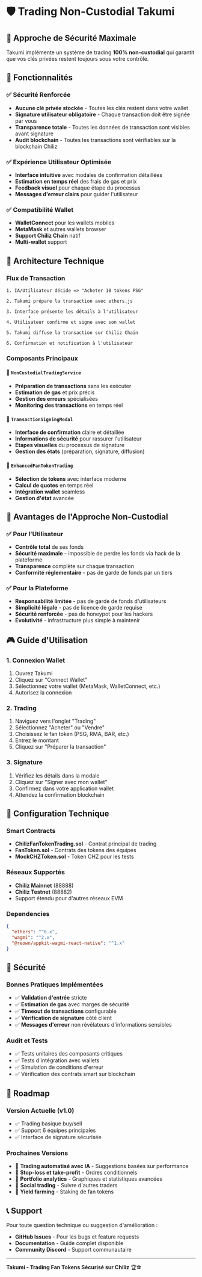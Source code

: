 # 🛡️ Trading Non-Custodial Takumi

## 🌟 Approche de Sécurité Maximale

Takumi implémente un système de trading **100% non-custodial** qui garantit que vos clés privées restent toujours sous votre contrôle.

## 🚀 Fonctionnalités

### ✅ Sécurité Renforcée
- **Aucune clé privée stockée** - Toutes les clés restent dans votre wallet
- **Signature utilisateur obligatoire** - Chaque transaction doit être signée par vous
- **Transparence totale** - Toutes les données de transaction sont visibles avant signature
- **Audit blockchain** - Toutes les transactions sont vérifiables sur la blockchain Chiliz

### ✅ Expérience Utilisateur Optimisée
- **Interface intuitive** avec modales de confirmation détaillées
- **Estimation en temps réel** des frais de gas et prix
- **Feedback visuel** pour chaque étape du processus
- **Messages d'erreur clairs** pour guider l'utilisateur

### ✅ Compatibilité Wallet
- **WalletConnect** pour les wallets mobiles
- **MetaMask** et autres wallets browser
- **Support Chiliz Chain** natif
- **Multi-wallet** support

## 🔧 Architecture Technique

### Flux de Transaction

```
1. IA/Utilisateur décide => "Acheter 10 tokens PSG"
        ⬇️
2. Takumi prépare la transaction avec ethers.js
        ⬇️
3. Interface présente les détails à l'utilisateur
        ⬇️
4. Utilisateur confirme et signe avec son wallet
        ⬇️
5. Takumi diffuse la transaction sur Chiliz Chain
        ⬇️
6. Confirmation et notification à l'utilisateur
```

### Composants Principaux

#### 🎯 `NonCustodialTradingService`
- **Préparation de transactions** sans les exécuter
- **Estimation de gas** et prix précis
- **Gestion des erreurs** spécialisées
- **Monitoring des transactions** en temps réel

#### 🎯 `TransactionSigningModal`
- **Interface de confirmation** claire et détaillée
- **Informations de sécurité** pour rassurer l'utilisateur
- **Étapes visuelles** du processus de signature
- **Gestion des états** (préparation, signature, diffusion)

#### 🎯 `EnhancedFanTokenTrading`
- **Sélection de tokens** avec interface moderne
- **Calcul de quotes** en temps réel
- **Intégration wallet** seamless
- **Gestion d'état** avancée

## 🔐 Avantages de l'Approche Non-Custodial

### ✅ Pour l'Utilisateur
- **Contrôle total** de ses fonds
- **Sécurité maximale** - impossible de perdre les fonds via hack de la plateforme
- **Transparence** complète sur chaque transaction
- **Conformité réglementaire** - pas de garde de fonds par un tiers

### ✅ Pour la Plateforme
- **Responsabilité limitée** - pas de garde de fonds d'utilisateurs
- **Simplicité légale** - pas de licence de garde requise
- **Sécurité renforcée** - pas de honeypot pour les hackers
- **Évolutivité** - infrastructure plus simple à maintenir

## 🎮 Guide d'Utilisation

### 1. Connexion Wallet
1. Ouvrez Takumi
2. Cliquez sur "Connect Wallet"
3. Sélectionnez votre wallet (MetaMask, WalletConnect, etc.)
4. Autorisez la connexion

### 2. Trading
1. Naviguez vers l'onglet "Trading"
2. Sélectionnez "Acheter" ou "Vendre"
3. Choisissez le fan token (PSG, RMA, BAR, etc.)
4. Entrez le montant
5. Cliquez sur "Préparer la transaction"

### 3. Signature
1. Vérifiez les détails dans la modale
2. Cliquez sur "Signer avec mon wallet"
3. Confirmez dans votre application wallet
4. Attendez la confirmation blockchain

## 🔧 Configuration Technique

### Smart Contracts
- **ChilizFanTokenTrading.sol** - Contrat principal de trading
- **FanToken.sol** - Contrats des tokens des équipes
- **MockCHZToken.sol** - Token CHZ pour les tests

### Réseaux Supportés
- **Chiliz Mainnet** (88888)
- **Chiliz Testnet** (88882)
- Support étendu pour d'autres réseaux EVM

### Dependencies
```json
{
  "ethers": "^6.x",
  "wagmi": "^2.x",
  "@reown/appkit-wagmi-react-native": "^1.x"
}
```

## 🚨 Sécurité

### Bonnes Pratiques Implémentées
- ✅ **Validation d'entrée** stricte
- ✅ **Estimation de gas** avec marges de sécurité
- ✅ **Timeout de transactions** configurable
- ✅ **Vérification de signature** côté client
- ✅ **Messages d'erreur** non révélateurs d'informations sensibles

### Audit et Tests
- ✅ Tests unitaires des composants critiques
- ✅ Tests d'intégration avec wallets
- ✅ Simulation de conditions d'erreur
- ✅ Vérification des contrats smart sur blockchain

## 🎯 Roadmap

### Version Actuelle (v1.0)
- ✅ Trading basique buy/sell
- ✅ Support 6 équipes principales
- ✅ Interface de signature sécurisée

### Prochaines Versions
- 🔄 **Trading automatisé avec IA** - Suggestions basées sur performance
- 🔄 **Stop-loss et take-profit** - Ordres conditionnels
- 🔄 **Portfolio analytics** - Graphiques et statistiques avancées
- 🔄 **Social trading** - Suivre d'autres traders
- 🔄 **Yield farming** - Staking de fan tokens

## 📞 Support

Pour toute question technique ou suggestion d'amélioration :
- **GitHub Issues** - Pour les bugs et feature requests
- **Documentation** - Guide complet disponible
- **Community Discord** - Support communautaire

---

**Takumi - Trading Fan Tokens Sécurisé sur Chiliz** 🏆⚽
